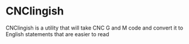 # CNClingish
CNClingish is a utility that will take CNC G and M code and convert it to English statements that are easier to read
